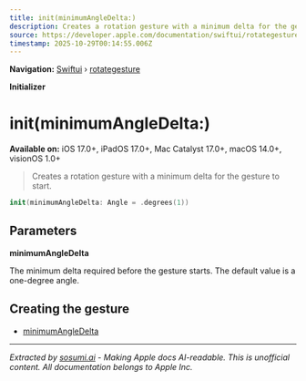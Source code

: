 ```yaml
---
title: init(minimumAngleDelta:)
description: Creates a rotation gesture with a minimum delta for the gesture to start.
source: https://developer.apple.com/documentation/swiftui/rotategesture/init(minimumangledelta:)
timestamp: 2025-10-29T00:14:55.006Z
---
```


**Navigation:** [Swiftui](/documentation/swiftui) › [rotategesture](/documentation/swiftui/rotategesture)

**Initializer**

# init(minimumAngleDelta:)

**Available on:** iOS 17.0+, iPadOS 17.0+, Mac Catalyst 17.0+, macOS 14.0+, visionOS 1.0+

> Creates a rotation gesture with a minimum delta for the gesture to start.

```swift
init(minimumAngleDelta: Angle = .degrees(1))
```

## Parameters

**minimumAngleDelta**

The minimum delta required before the gesture starts. The default value is a one-degree angle.



## Creating the gesture

- [minimumAngleDelta](/documentation/swiftui/rotategesture/minimumangledelta)

---

*Extracted by [sosumi.ai](https://sosumi.ai) - Making Apple docs AI-readable.*
*This is unofficial content. All documentation belongs to Apple Inc.*
